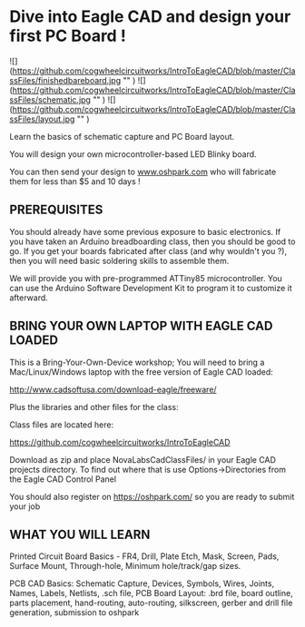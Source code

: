 # Dive into Eagle CAD and design your  first PC Board !

![] (https://github.com/cogwheelcircuitworks/IntroToEagleCAD/blob/master/ClassFiles/finishedbareboard.jpg "" )
![] (https://github.com/cogwheelcircuitworks/IntroToEagleCAD/blob/master/ClassFiles/schematic.jpg "" )
![] (https://github.com/cogwheelcircuitworks/IntroToEagleCAD/blob/master/ClassFiles/layout.jpg "" )

Learn the basics of schematic capture and PC Board layout.

You will design your own microcontroller-based LED Blinky board.

You can then send your design to www.oshpark.com who will fabricate them for less than $5 and 10 days !

## PREREQUISITES

You should already have some previous exposure to basic electronics. If you have taken an Arduino breadboarding class, then you should be good to go. If you get your boards fabricated after class (and why wouldn't you ?), then you will need basic soldering skills to assemble them.

We will provide you with pre-programmed ATTiny85 microcontroller. You can use the Arduino Software Development Kit to program it to customize it afterward.

## BRING YOUR OWN LAPTOP WITH EAGLE CAD LOADED

This is a Bring-Your-Own-Device workshop; You will need to bring a Mac/Linux/Windows laptop with the free version of Eagle CAD loaded:

http://www.cadsoftusa.com/download-eagle/freeware/

Plus the libraries and other files for the class: 

Class files are located here:

https://github.com/cogwheelcircuitworks/IntroToEagleCAD 


Download as zip and place NovaLabsCadClassFiles/ in your Eagle CAD projects directory. To find out where that is use Options->Directories from the Eagle CAD Control Panel

You should also register on https://oshpark.com/ so you are ready to submit your job

## WHAT YOU WILL LEARN

Printed Circuit Board Basics - FR4, Drill, Plate Etch, Mask, Screen, Pads, Surface Mount, Through-hole, Minimum hole/track/gap sizes. 

PCB CAD Basics: Schematic Capture, Devices, Symbols, Wires, Joints, Names, Labels, Netlists, .sch file, PCB Board Layout: .brd file, board outline, parts placement, hand-routing, auto-routing, silkscreen, gerber and drill file generation, submission to oshpark



